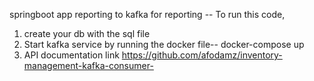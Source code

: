 springboot app reporting to kafka for reporting
-- To run this code, 
1. create your db with the sql file
2. Start kafka service by running the docker file-- docker-compose up
3. API documentation link https://github.com/afodamz/inventory-management-kafka-consumer-